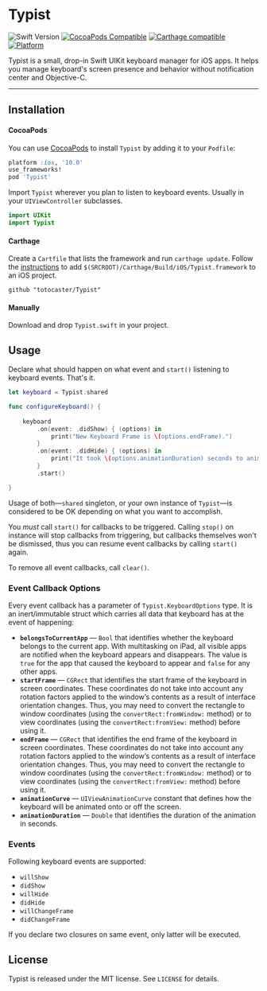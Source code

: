 # Typist

![Swift Version](https://img.shields.io/badge/swift-3.0-orange.svg?style=flat)
[![CocoaPods Compatible](https://img.shields.io/cocoapods/v/Typist.svg)](https://img.shields.io/cocoapods/v/Typist.svg)
[![Carthage compatible](https://img.shields.io/badge/Carthage-compatible-4BC51D.svg?style=flat)](https://github.com/totocaster/Typist)
[![Platform](https://img.shields.io/cocoapods/p/Typist.svg?style=flat)](http://cocoapods.org/pods/Typist)


Typist is a small, drop-in Swift UIKit keyboard manager for iOS apps. It helps you manage keyboard's screen presence and behavior without notification center and Objective-C.

---

## Installation

#### CocoaPods
You can use [CocoaPods](http://cocoapods.org/) to install `Typist` by adding it to your `Podfile`:

```ruby
platform :ios, '10.0'
use_frameworks!
pod 'Typist'
```

Import `Typist` wherever you plan to listen to keyboard events. Usually in your `UIViewController` subclasses.

``` swift
import UIKit
import Typist
```


#### Carthage
Create a `Cartfile` that lists the framework and run `carthage update`. Follow the [instructions](https://github.com/Carthage/Carthage#if-youre-building-for-ios) to add `$(SRCROOT)/Carthage/Build/iOS/Typist.framework` to an iOS project.

```
github "totocaster/Typist"
```

#### Manually
Download and drop ```Typist.swift``` in your project. 

## Usage

Declare what should happen on what event and `start()` listening to keyboard events. That's it.

```swift
let keyboard = Typist.shared

func configureKeyboard() {
	
    keyboard
        .on(event: .didShow) { (options) in
            print("New Keyboard Frame is \(options.endFrame).")
        }
        .on(event: .didHide) { (options) in
            print("It took \(options.animationDuration) seconds to animate keyboard out.")
        }
        .start()

}
```

Usage of both—`shared` singleton, or your own instance of `Typist`—is considered to be OK depending on what you want to accomplish.

You _must_ call `start()` for callbacks to be triggered. Calling `stop()` on instance will stop callbacks from triggering, but callbacks themselves won't be dismissed, thus you can resume event callbacks by calling `start()` again.

To remove all event callbacks, call `clear()`. 

### Event Callback Options

Every event callback has a parameter of `Typist.KeyboardOptions` type. It is an inert/immutable struct which carries all data that keyboard has at the event of happening:

* **`belongsToCurrentApp`** — `Bool` that identifies whether the keyboard belongs to the current app. With multitasking on iPad, all visible apps are notified when the keyboard appears and disappears. The value is `true` for the app that caused the keyboard to appear and `false` for any other apps.
* **`startFrame`** — `CGRect` that identifies the start frame of the keyboard in screen coordinates. These coordinates do not take into account any rotation factors applied to the window’s contents as a result of interface orientation changes. Thus, you may need to convert the rectangle to window coordinates (using the `convertRect:fromWindow:` method) or to view coordinates (using the `convertRect:fromView:` method) before using it.
* **`endFrame`** — `CGRect` that identifies the end frame of the keyboard in screen coordinates. These coordinates do not take into account any rotation factors applied to the window’s contents as a result of interface orientation changes. Thus, you may need to convert the rectangle to window coordinates (using the `convertRect:fromWindow:` method) or to view coordinates (using the `convertRect:fromView:` method) before using it.
* **`animationCurve`** — `UIViewAnimationCurve` constant that defines how the keyboard will be animated onto or off the screen.
* **`animationDuration`** — `Double` that identifies the duration of the animation in seconds.


### Events

Following keyboard events are supported:

* `willShow`
* `didShow`
* `willHide`
* `didHide`
* `willChangeFrame`
* `didChangeFrame`

If you declare two closures on same event, only latter will be executed. 

## License

Typist is released under the MIT license. See ``LICENSE`` for details.
